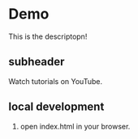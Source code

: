 # Demo



This is the descriptopn!

## subheader

Watch tutorials on YouTube.

## local development


1. open index.html in your browser.